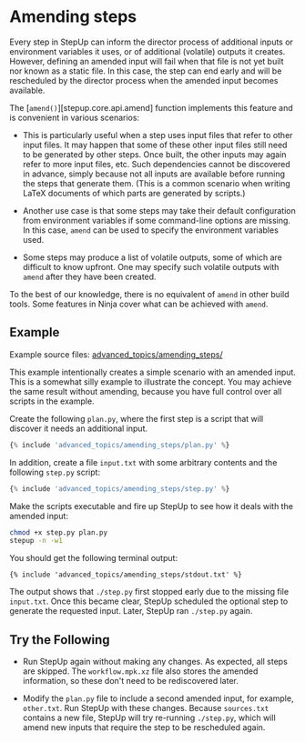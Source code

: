 # Amending steps

Every step in StepUp can inform the director process of additional inputs or environment variables it uses, or of additional (volatile) outputs it creates.
However, defining an amended input will fail when that file is not yet built nor known as a static file.
In this case, the step can end early and will be rescheduled by the director process when the amended input becomes available.

The [`amend()`][stepup.core.api.amend] function implements this feature and is convenient in various scenarios:

- This is particularly useful when a step uses input files that refer to other input files.
  It may happen that some of these other input files still need to be generated by other steps.
  Once built, the other inputs may again refer to more input files, etc.
  Such dependencies cannot be discovered in advance, simply because not all inputs are available before running the steps that generate them.
  (This is a common scenario when writing LaTeX documents of which parts are generated by scripts.)

- Another use case is that some steps may take their default configuration from environment variables if some command-line options are missing.
  In this case, `amend` can be used to specify the environment variables used.

- Some steps may produce a list of volatile outputs, some of which are difficult to know upfront.
  One may specify such volatile outputs with `amend` after they have been created.

To the best of our knowledge, there is no equivalent of `amend` in other build tools.
Some features in Ninja cover what can be achieved with `amend`.


## Example

Example source files: [advanced_topics/amending_steps/](https://github.com/reproducible-reporting/stepup-core/tree/main/docs/advanced_topics/amending_steps)

This example intentionally creates a simple scenario with an amended input.
This is a somewhat silly example to illustrate the concept.
You may achieve the same result without amending, because you have full control over all scripts in the example.

Create the following `plan.py`, where the first step is a script that will discover it needs an additional input.

```python
{% include 'advanced_topics/amending_steps/plan.py' %}
```

In addition, create a file `input.txt` with some arbitrary contents and the following `step.py` script:

```python
{% include 'advanced_topics/amending_steps/step.py' %}
```

Make the scripts executable and fire up StepUp to see how it deals with the amended input:

```bash
chmod +x step.py plan.py
stepup -n -w1
```

You should get the following terminal output:

```
{% include 'advanced_topics/amending_steps/stdout.txt' %}
```

The output shows that `./step.py` first stopped early due to the missing file `input.txt`.
Once this became clear, StepUp scheduled the optional step to generate the requested input.
Later, StepUp ran `./step.py` again.


## Try the Following

- Run StepUp again without making any changes.
  As expected, all steps are skipped.
  The `workflow.mpk.xz` file also stores the amended information,
  so these don't need to be rediscovered later.

- Modify the `plan.py` file to include a second amended input, for example, `other.txt`.
  Run StepUp with these changes.
  Because `sources.txt` contains a new file, StepUp will try re-running
  `./step.py`, which will amend new inputs that require the step to be rescheduled again.
